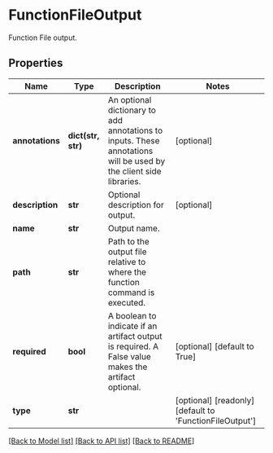 # FunctionFileOutput

Function File output.
## Properties
Name | Type | Description | Notes
------------ | ------------- | ------------- | -------------
**annotations** | **dict(str, str)** | An optional dictionary to add annotations to inputs. These annotations will be used by the client side libraries. | [optional] 
**description** | **str** | Optional description for output. | [optional] 
**name** | **str** | Output name. | 
**path** | **str** | Path to the output file relative to where the function command is executed. | 
**required** | **bool** | A boolean to indicate if an artifact output is required. A False value makes the artifact optional. | [optional] [default to True]
**type** | **str** |  | [optional] [readonly] [default to 'FunctionFileOutput']

[[Back to Model list]](../README.md#documentation-for-models) [[Back to API list]](../README.md#documentation-for-api-endpoints) [[Back to README]](../README.md)


